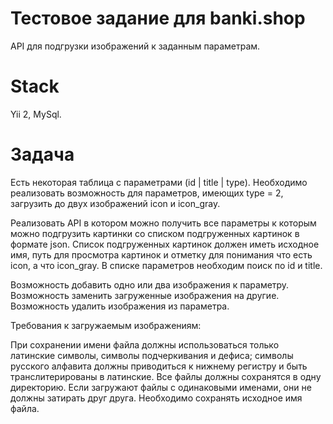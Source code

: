# Тестовое задание для banki.shop
API для подгрузки изображений к заданным параметрам.

# Stack
Yii 2, MySql.

# Задача

Есть некоторая таблица с параметрами (id | title | type).
Необходимо реализовать возможность для параметров, имеющих type = 2, загрузить до двух изображений icon и icon_gray.

Реализовать API в котором можно получить все параметры к которым можно подгрузить картинки со списком подгруженных картинок в формате json.
Список подгруженных картинок должен иметь исходное имя, путь для просмотра картинок и отметку для понимания что есть icon, а что icon_gray.
В списке параметров необходим поиск по id и title.

Возможность добавить одно или два изображения к параметру.
Возможность заменить загруженные изображения на другие.
Возможность удалить изображения из параметра.

Требования к загружаемым изображениям:

При сохранении имени файла должны использоваться только латинские символы, символы подчеркивания и дефиса; 
символы русского алфавита должны приводиться к нижнему регистру и быть транслитерированы в латинские.
Все файлы должны сохранятся в одну директорию. 
Если загружают файлы с одинаковыми именами, они не должны затирать друг друга.
Необходимо сохранять исходное имя файла.
